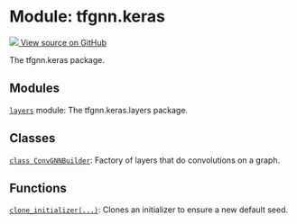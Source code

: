 # Module: tfgnn.keras

<!-- Insert buttons and diff -->

<a target="_blank" href="https://github.com/tensorflow/gnn/tree/master/tensorflow_gnn/keras/__init__.py">
<img src="https://www.tensorflow.org/images/GitHub-Mark-32px.png" /> View source
on GitHub </a>

The tfgnn.keras package.

## Modules

[`layers`](../tfgnn/keras/layers.md) module: The tfgnn.keras.layers package.

## Classes

[`class ConvGNNBuilder`](../tfgnn/keras/ConvGNNBuilder.md): Factory of layers
that do convolutions on a graph.

## Functions

[`clone_initializer(...)`](../tfgnn/keras/clone_initializer.md): Clones an
initializer to ensure a new default seed.
